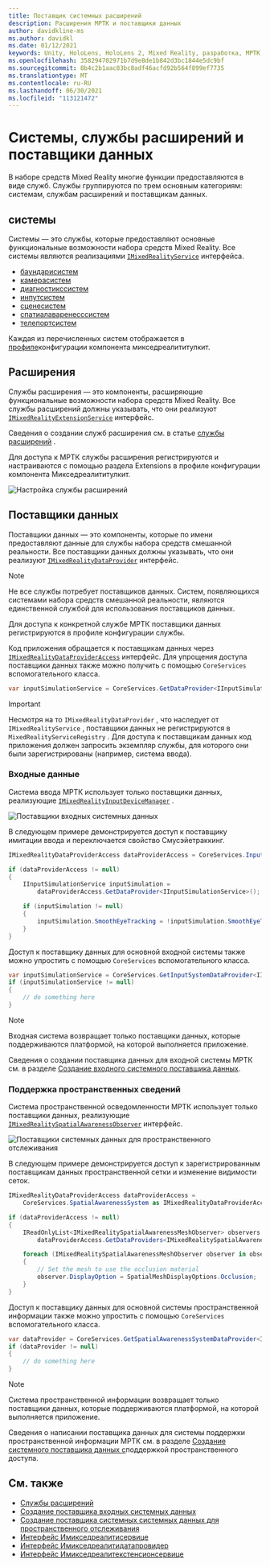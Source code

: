 ```yaml
---
title: Поставщик системных расширений
description: Расширения МРТК и поставщики данных
author: davidkline-ms
ms.author: davidkl
ms.date: 01/12/2021
keywords: Unity, HoloLens, HoloLens 2, Mixed Reality, разработка, МРТК, расширения системы,
ms.openlocfilehash: 358294702971b7d9e8de1b842d3bc1844e5dc9bf
ms.sourcegitcommit: 8b4c2b1aac83bc8adf46acfd92b564f899ef7735
ms.translationtype: MT
ms.contentlocale: ru-RU
ms.lasthandoff: 06/30/2021
ms.locfileid: "113121472"
---
```

# <a name="systems-extension-services-and-data-providers"></a>Системы, службы расширений и поставщики данных

В наборе средств Mixed Reality многие функции предоставляются в виде служб. Службы группируются по трем основным категориям: системам, службам расширений и поставщикам данных.

## <a name="systems"></a>системы

Системы — это службы, которые предоставляют основные функциональные возможности набора средств Mixed Reality. Все системы являются реализациями [`IMixedRealityService`](xref:Microsoft.MixedReality.Toolkit.IMixedRealityService) интерфейса.

- [баундарисистем](../features/boundary/boundary-system-getting-started.md)
- [камерасистем](../features/camera-system/camera-system-overview.md)
- [диагностикссистем](../features/diagnostics/diagnostics-system-getting-started.md)
- [инпутсистем](../features/input/overview.md)
- [сценесистем](../features/scene-system/scene-system-getting-started.md)
- [спатиалаваренесссистем](../features/spatial-awareness/spatial-awareness-getting-started.md)
- [телепортсистем](../features/teleport-system/teleport-system.md)

Каждая из перечисленных систем отображается в [профиле](../features/profiles/profiles.md)конфигурации компонента микседреалититулкит.

## <a name="extensions"></a>Расширения

Службы расширения — это компоненты, расширяющие функциональные возможности набора средств Mixed Reality. Все службы расширений должны указывать, что они реализуют [`IMixedRealityExtensionService`](xref:Microsoft.MixedReality.Toolkit.IMixedRealityExtensionService) интерфейс.

Сведения о создании служб расширения см. в статье [службы расширений](../features/extensions/extension-services.md) .

Для доступа к МРТК службы расширения регистрируются и настраиваются с помощью раздела Extensions в профиле конфигурации компонента Микседреалититулкит.

![Настройка службы расширений](../features/images/profiles/ConfiguredExtensionService.png)

## <a name="data-providers"></a>Поставщики данных

Поставщики данных — это компоненты, которые по имени предоставляют данные для службы набора средств смешанной реальности. Все поставщики данных должны указывать, что они реализуют [`IMixedRealityDataProvider`](xref:Microsoft.MixedReality.Toolkit.IMixedRealityDataProvider) интерфейс.

> [!NOTE]
> Не все службы потребует поставщиков данных. Систем, появляющихся системами набора средств смешанной реальности, являются единственной службой для использования поставщиков данных.

Для доступа к конкретной службе МРТК поставщики данных регистрируются в профиле конфигурации службы.

Код приложения обращается к поставщикам данных через [`IMixedRealityDataProviderAccess`](xref:Microsoft.MixedReality.Toolkit.IMixedRealityDataProviderAccess) интерфейс. Для упрощения доступа поставщики данных также можно получить с помощью `CoreServices` вспомогательного класса.

```c#
var inputSimulationService = CoreServices.GetDataProvider<IInputSimulationService>(CoreServices.InputSystem);
```

> [!IMPORTANT]
> Несмотря на то `IMixedRealityDataProvider` , что наследует от `IMixedRealityService` , поставщики данных не регистрируются в `MixedRealityServiceRegistry` . Для доступа к поставщикам данных код приложения должен запросить экземпляр службы, для которого они были зарегистрированы (например, система ввода).

### <a name="input"></a>Входные данные

Система ввода МРТК использует только поставщики данных, реализующие [`IMixedRealityInputDeviceManager`](xref:Microsoft.MixedReality.Toolkit.Input.IMixedRealityInputDeviceManager) .

![Поставщики входных системных данных](../features/images/input/RegisteredServiceProviders.PNG)

В следующем примере демонстрируется доступ к поставщику имитации ввода и переключается свойство Смусэйетраккинг.

```c#
IMixedRealityDataProviderAccess dataProviderAccess = CoreServices.InputSystem as IMixedRealityDataProviderAccess;

if (dataProviderAccess != null)
{
    IInputSimulationService inputSimulation =
        dataProviderAccess.GetDataProvider<IInputSimulationService>();

    if (inputSimulation != null)
    {
        inputSimulation.SmoothEyeTracking = !inputSimulation.SmoothEyeTracking;
    }
}
```

Доступ к поставщику данных для основной входной системы также можно упростить с помощью `CoreServices` вспомогательного класса.

```c#
var inputSimulationService = CoreServices.GetInputSystemDataProvider<IInputSimulationService>();
if (inputSimulationService != null)
{
    // do something here
}
```

> [!NOTE]
> Входная система возвращает только поставщики данных, которые поддерживаются платформой, на которой выполняется приложение.

Сведения о создании поставщика данных для входной системы МРТК см. в разделе [Создание входного системного поставщика данных](../features/input/create-data-provider.md).

### <a name="spatial-awareness"></a>Поддержка пространственных сведений

Система пространственной осведомленности МРТК использует только поставщики данных, реализующие [`IMixedRealitySpatialAwarenessObserver`](xref:Microsoft.MixedReality.Toolkit.SpatialAwareness.IMixedRealitySpatialAwarenessObserver) интерфейс.

![Поставщики системных данных для пространственного отслеживания](../features/images/spatial-awareness/SpatialAwarenessProfile.png)

В следующем примере демонстрируется доступ к зарегистрированным поставщикам данных пространственной сетки и изменение видимости сеток.

```c#
IMixedRealityDataProviderAccess dataProviderAccess =
    CoreServices.SpatialAwarenessSystem as IMixedRealityDataProviderAccess;

if (dataProviderAccess != null)
{
    IReadOnlyList<IMixedRealitySpatialAwarenessMeshObserver> observers =
        dataProviderAccess.GetDataProviders<IMixedRealitySpatialAwarenessMeshObserver>();

    foreach (IMixedRealitySpatialAwarenessMeshObserver observer in observers)
    {
        // Set the mesh to use the occlusion material
        observer.DisplayOption = SpatialMeshDisplayOptions.Occlusion;
    }
}
```

Доступ к поставщику данных для основной системы пространственной информации также можно упростить с помощью `CoreServices` вспомогательного класса.

```c#
var dataProvider = CoreServices.GetSpatialAwarenessSystemDataProvider<IMixedRealitySpatialAwarenessMeshObserver>();
if (dataProvider != null)
{
    // do something here
}
```

> [!NOTE]
> Система пространственной информации возвращает только поставщики данных, которые поддерживаются платформой, на которой выполняется приложение.

Сведения о написании поставщика данных для системы поддержки пространственной информации МРТК см. в разделе [Создание системного поставщика данных с](../features/spatial-awareness/create-data-provider.md)поддержкой пространственного доступа.

## <a name="see-also"></a>См. также

- [Службы расширений](../features/extensions/extension-services.md)
- [Создание поставщика входных системных данных](../features/input/create-data-provider.md)
- [Создание поставщика системных системных данных для пространственного отслеживания](../features/spatial-awareness/create-data-provider.md)
- [Интерфейс Имикседреалитисервице](xref:Microsoft.MixedReality.Toolkit.IMixedRealityService)
- [Интерфейс Имикседреалитидатапровидер](xref:Microsoft.MixedReality.Toolkit.IMixedRealityDataProvider)
- [Интерфейс Имикседреалитекстенсионсервице](xref:Microsoft.MixedReality.Toolkit.IMixedRealityExtensionService)
